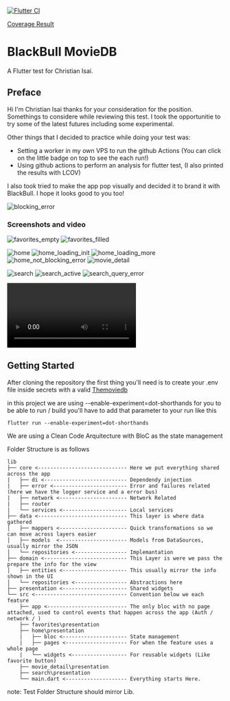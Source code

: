 [![Flutter CI](https://github.com/IsaiChristian/blackBullTest/actions/workflows/main.yml/badge.svg)](https://github.com/IsaiChristian/blackBullTest/actions/workflows/main.yml)

[Coverage Result](https://isaichristian.github.io/blackBullTest/index.html)

# BlackBull MovieDB

A Flutter test for Christian Isai.

## Preface

Hi I'm Christian Isai thanks for your consideration for the position. 
Somethings to considere while reviewing this test. I took the opportunitie 
to try some of the latest futures including some experimental. 

Other things that I decided to practice while doing your test was:
- Setting a worker in my own VPS to run the github Actions (You can click on the little badge on top to see the each run!)
- Using github actions to perform an analysis for flutter test, (I also printed the results with LCOV)

I also took tried to make the app pop visually and decided it to brand it with BlackBull. I hope it looks good to you too!

![blocking_error](https://raw.githubusercontent.com/IsaiChristian/blackBullTest/refs/heads/main/screenshots/blocking_error.jpg)
### Screenshots and video 
![favorites_empty](https://raw.githubusercontent.com/IsaiChristian/blackBullTest/refs/heads/main/screenshots/favorites_empty.jpg)
![favorites_filled](https://raw.githubusercontent.com/IsaiChristian/blackBullTest/refs/heads/main/screenshots/favorites_filled.jpg)

![home](https://raw.githubusercontent.com/IsaiChristian/blackBullTest/refs/heads/main/screenshots/home.jpg)
![home_loading_init](https://raw.githubusercontent.com/IsaiChristian/blackBullTest/refs/heads/main/screenshots/home_loading_init.jpg)
![home_loading_more](https://raw.githubusercontent.com/IsaiChristian/blackBullTest/refs/heads/main/screenshots/home_loading_more.jpg)
![home_not_blocking_error](https://raw.githubusercontent.com/IsaiChristian/blackBullTest/refs/heads/main/screenshots/home_not_blocking_error.jpg)
![movie_detail](https://raw.githubusercontent.com/IsaiChristian/blackBullTest/refs/heads/main/screenshots/movie_detail.jpg)

![search](https://raw.githubusercontent.com/IsaiChristian/blackBullTest/refs/heads/main/screenshots/search.jpg)
![search_active](https://raw.githubusercontent.com/IsaiChristian/blackBullTest/refs/heads/main/screenshots/search_active.jpg)
![search_query_error](https://raw.githubusercontent.com/IsaiChristian/blackBullTest/refs/heads/main/screenshots/search_query_error.jpg)

![working_video.mp4](https://raw.githubusercontent.com/IsaiChristian/blackBullTest/refs/heads/main/screenshots/working_video.mp4)

## Getting Started

After cloning the repository the first thing you'll need is to create your .env file inside secrets with a valid [Themoviedb](https://www.themoviedb.org/)

in this project we are using --enable-experiment=dot-shorthands for you to be able to run / build you'll have to add that parameter to your run like this

`` flutter run --enable-experiment=dot-shorthands ``

We are using a Clean Code Arquitecture with BloC as the state management

Folder Structure is as follows
```plaintext
lib
├── core <----------------------------- Here we put everything shared across the app
|   ├── di <--------------------------- Dependendy injection
|   ├── error <------------------------ Error and failures related (here we have the logger service and a error bus) 
|   ├── network <---------------------- Network Related
|   ├── router 
|   └── services <--------------------- Local services
├── data <----------------------------- This layer is where data gathered
│   ├── mappers <---------------------- Quick transformations so we can move across layers easier
│   ├── models  <---------------------- Models from DataSources, usually mirror the JSON  
│   └── repositories <----------------- Implemantation
├── domain <--------------------------- This Layer is were we pass the prepare the info for the view
│   ├── entities <--------------------- This usually mirror the info shown in the UI
│   └── repositories <----------------- Abstractions here
├── presentation <--------------------- Shared widgets 
└── src <------------------------------ Convention below we each feature
    ├── app <-------------------------- The only bloc with no page attached, used to control events that happen across the app (Auth / network / )
    ├── favorites\presentation
    ├── home\presentation 
    |   ├── bloc <--------------------- State management
    |   ├── pages <-------------------- For when the feature uses a whole page
    |   └── widgets <------------------ For reusable widgets (Like favorite button)
    ├── movie_detail\presentation
    ├── search\presentation
    └── main.dart <-------------------- Everything starts Here.
```
note: Test Folder Structure should mirror Lib.


